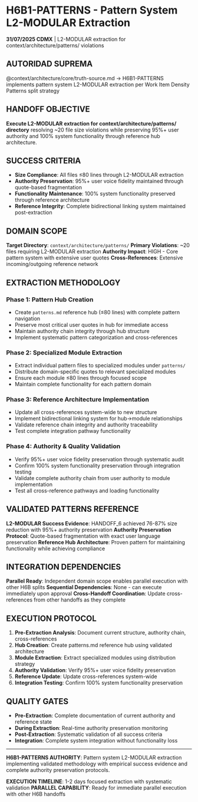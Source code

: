 # H6B1-PATTERNS - Pattern System L2-MODULAR Extraction

**31/07/2025 CDMX** | L2-MODULAR extraction for context/architecture/patterns/ violations

## AUTORIDAD SUPREMA
@context/architecture/core/truth-source.md → H6B1-PATTERNS implements pattern system L2-MODULAR extraction per Work Item Density Patterns split strategy

## HANDOFF OBJECTIVE
**Execute L2-MODULAR extraction for context/architecture/patterns/ directory** resolving ~20 file size violations while preserving 95%+ user authority and 100% system functionality through reference hub architecture.

## SUCCESS CRITERIA
- **Size Compliance**: All files ≤80 lines through L2-MODULAR extraction
- **Authority Preservation**: 95%+ user voice fidelity maintained through quote-based fragmentation
- **Functionality Maintenance**: 100% system functionality preserved through reference architecture
- **Reference Integrity**: Complete bidirectional linking system maintained post-extraction

## DOMAIN SCOPE
**Target Directory**: `context/architecture/patterns/`
**Primary Violations**: ~20 files requiring L2-MODULAR extraction
**Authority Impact**: HIGH - Core pattern system with extensive user quotes
**Cross-References**: Extensive incoming/outgoing reference network

## EXTRACTION METHODOLOGY

### Phase 1: Pattern Hub Creation
- Create `patterns.md` reference hub (≤80 lines) with complete pattern navigation
- Preserve most critical user quotes in hub for immediate access
- Maintain authority chain integrity through hub structure
- Implement systematic pattern categorization and cross-references

### Phase 2: Specialized Module Extraction
- Extract individual pattern files to specialized modules under `patterns/`
- Distribute domain-specific quotes to relevant specialized modules
- Ensure each module ≤80 lines through focused scope
- Maintain complete functionality for each pattern domain

### Phase 3: Reference Architecture Implementation
- Update all cross-references system-wide to new structure
- Implement bidirectional linking system for hub→module relationships
- Validate reference chain integrity and authority traceability
- Test complete integration pathway functionality

### Phase 4: Authority & Quality Validation
- Verify 95%+ user voice fidelity preservation through systematic audit
- Confirm 100% system functionality preservation through integration testing
- Validate complete authority chain from user authority to module implementation
- Test all cross-reference pathways and loading functionality

## VALIDATED PATTERNS REFERENCE
**L2-MODULAR Success Evidence**: HANDOFF_6 achieved 76-87% size reduction with 95%+ authority preservation
**Authority Preservation Protocol**: Quote-based fragmentation with exact user language preservation
**Reference Hub Architecture**: Proven pattern for maintaining functionality while achieving compliance

## INTEGRATION DEPENDENCIES
**Parallel Ready**: Independent domain scope enables parallel execution with other H6B splits
**Sequential Dependencies**: None - can execute immediately upon approval
**Cross-Handoff Coordination**: Update cross-references from other handoffs as they complete

## EXECUTION PROTOCOL
1. **Pre-Extraction Analysis**: Document current structure, authority chain, cross-references
2. **Hub Creation**: Create patterns.md reference hub using validated architecture
3. **Module Extraction**: Extract specialized modules using distribution strategy
4. **Authority Validation**: Verify 95%+ user voice fidelity preservation
5. **Reference Update**: Update cross-references system-wide
6. **Integration Testing**: Confirm 100% system functionality preservation

## QUALITY GATES
- **Pre-Extraction**: Complete documentation of current authority and reference state
- **During Extraction**: Real-time authority preservation monitoring
- **Post-Extraction**: Systematic validation of all success criteria
- **Integration**: Complete system integration without functionality loss

---

**H6B1-PATTERNS AUTHORITY**: Pattern system L2-MODULAR extraction implementing validated methodology with empirical success evidence and complete authority preservation protocols.

**EXECUTION TIMELINE**: 1-2 days focused extraction with systematic validation
**PARALLEL CAPABILITY**: Ready for immediate parallel execution with other H6B handoffs